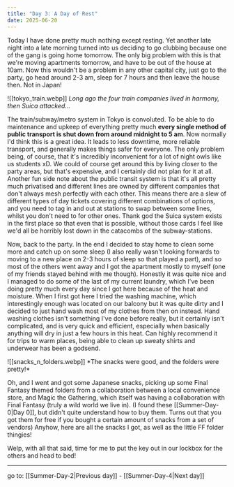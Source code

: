 ```yaml
---
title: "Day 3: A Day of Rest"
date: 2025-06-20
---
```


Today I have done pretty much nothing except resting. Yet another late night into a late morning turned into us deciding to go clubbing because one of the gang is going home tomorrow. The only big problem with this is that we're moving apartments tomorrow, and have to be out of the house at 10am. Now this wouldn't be a problem in any other capital city, just go to the party, go head around 2-3 am, sleep for 7 hours and then leave the house then. Not in Japan!

<!-- subway train side pic -->
<span class="rightimg"> <span class="smallimg">
![[tokyo_train.webp]]
*Long ago the four train companies lived in harmony, then Suica attacked...*
</span></span>

The train/subway/metro system in Tokyo is convoluted. To be able to do maintenance and upkeep of everything pretty much **every single method of public transport is shut down from around midnight to 5 am**. Now normally I'd think this is a great idea. It leads to less downtime, more reliable transport, and generally makes things safer for everyone. The only problem being, of course, that it's incredibly inconvenient for a lot of night owls like us students xD. We could of course get around this by living closer to the party areas, but that's expensive, and I certainly did not plan for it at all. Another fun side note about the public transit system is that it's all pretty much privatised and different lines are owned by different companies that don't always mesh perfectly with each other. This means there are a slew of different types of day tickets covering different combinations of options, and you need to tag in and out at stations to swap between some lines, whilst you don't need to for other ones. Thank god the Suica system exists in the first place so that even that is possible, without those cards I feel like we'd all be horribly lost down in the catacombs of the subway-stations.

Now, back to the party. In the end I decided to stay home to clean some more and catch up on some sleep (I also really wasn't looking forwards to moving to a new place on 2-3 hours of sleep so that played a part), and so most of the others went away and I got the apartment mostly to myself (one of my friends stayed behind with me though). Honestly it was quite nice and I managed to do some of the last of my current laundry, which I've been doing pretty much every day since I got here because of the heat and moisture. When I first got here I tried the washing machine, which interestingly enough was located on our balcony but it was quite dirty and I decided to just hand wash most of my clothes from then on instead. Hand washing clothes isn't something I've done before really, but it certainly isn't complicated, and is very quick and efficient, especially when basically anything will dry in just a few hours in this heat. Can highly recommend it for trips to warm places, being able to clean up sweaty shirts and underwear has been a godsend.

<!-- ffxiv + snacks stuff -->
<span class="centerimg">
![[snacks_n_folders.webp]]
*The snacks were good, and the folders were pretty!*
</span>

Oh, and I went and got some Japanese snacks, picking up some Final Fantasy themed folders from a collaboration between a local convenience store, and Magic the Gathering, which itself was having a collaboration with Final Fantasy (truly a wild world we live in). (I found these [[Summer-Day-0|Day 0]], but didn't quite understand how to buy them. Turns out that you got them for free if you bought a certain amount of snacks from a set of vendors)
Anyhow, here are all the snacks I got, as well as the little FF folder thingies!

Welp, with all that said, time for me to put the key out in our lockbox for the others and head to bed!


---

go to: [[Summer-Day-2|Previous day]] - [[Summer-Day-4|Next day]]